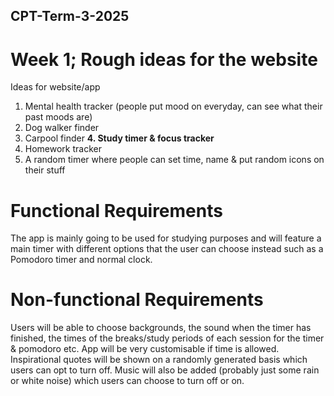 ## CPT-Term-3-2025
# Week 1; Rough ideas for the website
Ideas for website/app
1. Mental health tracker (people put mood on everyday, can see what their past moods are)
2. Dog walker finder
3. Carpool finder
**4. Study timer & focus tracker**
5. Homework tracker
6. A random timer where people can set time, name & put random icons on their stuff

# Functional Requirements
The app is mainly going to be used for studying purposes and will feature a main timer with different options that the user can choose instead such as a Pomodoro timer and normal clock.

# Non-functional Requirements
Users will be able to choose backgrounds, the sound when the timer has finished, the times of the breaks/study periods of each session for the timer & pomodoro etc. App will be very customisable if time is allowed. Inspirational quotes will be shown on a randomly generated basis which users can opt to turn off. Music will also be added (probably just some rain or white noise) which users can choose to turn off or on.

